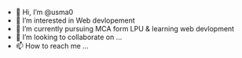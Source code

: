 - 👋 Hi, I’m @usma0
- 👀 I’m interested in Web devlopement
- 🌱 I’m currently pursuing MCA form LPU & learning web devlopment
- 💞️ I’m looking to collaborate on ...
- 📫 How to reach me ...

<!---
usma0/usma0 is a ✨ special ✨ repository because its `README.md` (this file) appears on your GitHub profile.
You can click the Preview link to take a look at your changes.
--->
